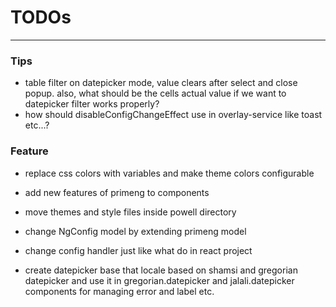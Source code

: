 # TODOs

---

### Tips

- table filter on datepicker mode, value clears after select and close popup. also, what should be the cells actual
  value if we want to datepicker filter works properly?
- how should disableConfigChangeEffect use in overlay-service like toast etc...?

### Feature

- replace css colors with variables and make theme colors configurable
- add new features of primeng to components
- move themes and style files inside powell directory

- change NgConfig model by extending primeng model
- change config handler just like what do in react project
- create datepicker base that locale based on shamsi and gregorian datepicker and use it in gregorian.datepicker and jalali.datepicker components for managing error and label etc.

